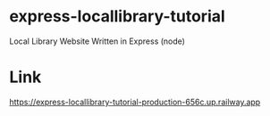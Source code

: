 # express-locallibrary-tutorial
Local Library Website Written in Express (node)

# Link
https://express-locallibrary-tutorial-production-656c.up.railway.app

